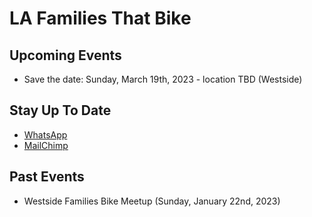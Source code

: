 # LA Families That Bike

## Upcoming Events
- Save the date: Sunday, March 19th, 2023 - location TBD (Westside)

## Stay Up To Date
- [WhatsApp](https://chat.whatsapp.com/FRVX5sYOcyFAZ0B2qwbdzP)
- [MailChimp](http://eepurl.com/iiW-iz)


## Past Events
- Westside Families Bike Meetup (Sunday, January 22nd, 2023)
